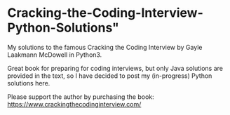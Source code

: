 # Cracking-the-Coding-Interview-Python-Solutions"

My solutions to the famous Cracking the Coding Interview by Gayle Laakmann McDowell in Python3.

Great book for preparing for coding interviews, but only Java solutions are provided in the text, so I have decided to post my (in-progress) Python solutions here.

Please support the author by purchasing the book: https://www.crackingthecodinginterview.com/
